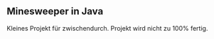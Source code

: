 Minesweeper in Java
-------------------
Kleines Projekt für zwischendurch. Projekt wird nicht zu 100% fertig.

